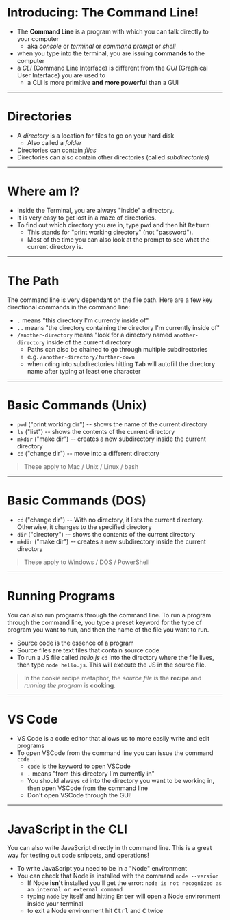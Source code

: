 # Introducing: The Command Line!

* The **Command Line** is a program with which you can talk directly to your computer
  * aka *console* or *terminal* or *command prompt* or *shell*
* when you type into the terminal, you are issuing **commands** to the computer
* a *CLI* (Command Line Interface) is different from the *GUI* (Graphical User Interface) you are used to
  * a CLI is more primitive **and more powerful** than a GUI

---

# Directories

* A *directory* is a location for files to go on your hard disk
  * Also called a *folder*
* Directories can contain *files*
* Directories can also contain other directories (called *subdirectories*)

---

# Where am I?

* Inside the Terminal, you are always "inside" a directory.
* It is very easy to get lost in a maze of directories.
* To find out which directory you are in, type <kbd>p</kbd><kbd>w</kbd><kbd>d</kbd> and then hit <kbd>Return</kbd>
  * This stands for "print working directory" (not "password").
  * Most of the time you can also look at the prompt to see what the current directory is.

---

# The Path

The command line is very dependant on the file path. Here are a few key directional commands in the command line:

* `.` means "this directory I'm currently inside of"
* `..` means "the directory containing the directory I'm currently inside of"
* `/another-directory` means "look for a directory named `another-directory` inside of the current directory
  * Paths can also be chained to go through multiple subdirectories
  * e.g. `/another-directory/further-down`
  * when `cd`ing into subdirectories hitting <kbd>Tab</kbd> will autofill the directory name after typing at least one character

---

# Basic Commands (Unix)

* `pwd` ("print working dir") -- shows the name of the current directory
* `ls` ("list") -- shows the contents of the current directory
* `mkdir` ("make dir") -- creates a new subdirectory inside the current directory
* `cd` ("change dir") -- move into a different directory

> These apply to Mac / Unix / Linux / bash

---

# Basic Commands (DOS)

* `cd` ("change dir") -- With no directory, it lists the current directory. Otherwise, it changes to the specified directory
* `dir` ("directory") -- shows the contents of the current directory
* `mkdir` ("make dir") -- creates a new subdirectory inside the current directory

> These apply to Windows / DOS / PowerShell

---

# Running Programs

You can also run programs through the command line. To run a program through the command line, you type a preset keyword for the type of program you want to run, and then the name of the file you want to run.

* Source code is the essence of a program
* Source files are text files that contain source code
* To run a JS file called *hello.js* `cd` into the directory where the file lives, then type `node hello.js`. This will execute the JS in the source file.

> In the cookie recipe metaphor, the *source file* is the **recipe** and *running the program* is **cooking**.

---

# VS Code

* VS Code is a code editor that allows us to more easily write and edit programs
* To open VSCode from the command line you can issue the command `code .`
  * `code` is the keyword to open VSCode
  * `.` means "from this directory I'm currently in"
  * You should always `cd` into the directory you want to be working in, then open VSCode from the command line
  * Don't open VSCode through the GUI!

---

# JavaScript in the CLI

You can also write JavaScript directly in th command line. This is a great way for testing out code snippets, and operations!

* To write JavaScript you need to be in a "Node" environment
* You can check that Node is installed with the command `node --version`
  * If Node **isn't** installed you'll get the error: `node is not recognized as an internal or external command`
  * typing `node` by itself and hitting <kbd>Enter</kbd> will open a Node environment inside your terminal
  * to exit a Node environment hit <kbd>Ctrl</kbd> and <kbd>C</kbd> twice
